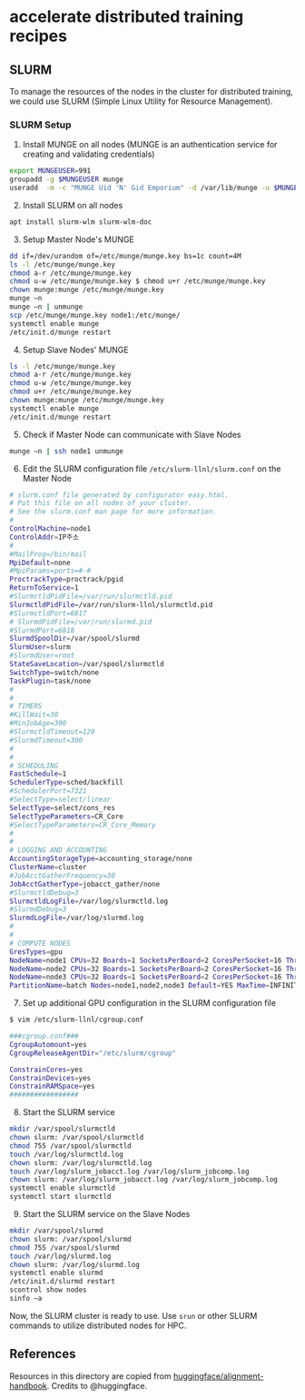 # accelerate distributed training recipes

## SLURM

To manage the resources of the nodes in the cluster for distributed training, we could use SLURM (Simple Linux Utility for Resource Management).

### SLURM Setup

1. Install MUNGE on all nodes (MUNGE is an authentication service for creating and validating credentials)

```bash
export MUNGEUSER=991
groupadd -g $MUNGEUSER munge
useradd  -m -c "MUNGE Uid 'N' Gid Emporium" -d /var/lib/munge -u $MUNGEUSER -g munge  -s /sbin/nologin munge
```
2. Install SLURM on all nodes

```bash
apt install slurm-wlm slurm-wlm-doc 
```

3. Setup Master Node's MUNGE

```bash
dd if=/dev/urandom of=/etc/munge/munge.key bs=1c count=4M
ls -l /etc/munge/munge.key
chmod a-r /etc/munge/munge.key
chmod u-w /etc/munge/munge.key $ chmod u+r /etc/munge/munge.key
chown munge:munge /etc/munge/munge.key
munge –n
munge –n | unmunge
scp /etc/munge/munge.key node1:/etc/munge/
systemctl enable munge
/etc/init.d/munge restart
```

4. Setup Slave Nodes' MUNGE

```bash
ls -l /etc/munge/munge.key
chmod a-r /etc/munge/munge.key
chmod u-w /etc/munge/munge.key 
chmod u+r /etc/munge/munge.key
chown munge:munge /etc/munge/munge.key
systemctl enable munge
/etc/init.d/munge restart
```

5. Check if Master Node can communicate with Slave Nodes

```bash
munge –n | ssh node1 unmunge 
```

6. Edit the SLURM configuration file `/etc/slurm-llnl/slurm.conf` on the Master Node

```bash
# slurm.conf file generated by configurator easy.html.
# Put this file on all nodes of your cluster.
# See the slurm.conf man page for more information.
#
ControlMachine=node1
ControlAddr=IP주소
#
#MailProg=/bin/mail
MpiDefault=none
#MpiParams=ports=#-#
ProctrackType=proctrack/pgid
ReturnToService=1
#SlurmctldPidFile=/var/run/slurmctld.pid
SlurmctldPidFile=/var/run/slurm-llnl/slurmctld.pid
#SlurmctldPort=6817
# SlurmdPidFile=/var/run/slurmd.pid
#SlurmdPort=6818
SlurmdSpoolDir=/var/spool/slurmd
SlurmUser=slurm
#SlurmdUser=root
StateSaveLocation=/var/spool/slurmctld
SwitchType=switch/none
TaskPlugin=task/none
#
#
# TIMERS
#KillWait=30
#MinJobAge=300
#SlurmctldTimeout=120
#SlurmdTimeout=300
#
#
# SCHEDULING
FastSchedule=1
SchedulerType=sched/backfill
#SchedulerPort=7321
#SelectType=select/linear
SelectType=select/cons_res
SelectTypeParameters=CR_Core
#SelectTypeParameters=CR_Core_Memory
#
#
# LOGGING AND ACCOUNTING
AccountingStorageType=accounting_storage/none
ClusterName=cluster
#JobAcctGatherFrequency=30
JobAcctGatherType=jobacct_gather/none
#SlurmctldDebug=3
SlurmctldLogFile=/var/log/slurmctld.log
#SlurmdDebug=3
SlurmdLogFile=/var/log/slurmd.log
#
#
# COMPUTE NODES
GresTypes=gpu
NodeName=node1 CPUs=32 Boards=1 SocketsPerBoard=2 CoresPerSocket=16 ThreadsPerCore=1 Gres=gpu:$gpuname$:8 State=UNKNOWN
NodeName=node2 CPUs=32 Boards=1 SocketsPerBoard=2 CoresPerSocket=16 ThreadsPerCore=1 Gres=gpu:$gpuname$:8 State=UNKNOWN
NodeName=node3 CPUs=32 Boards=1 SocketsPerBoard=2 CoresPerSocket=16 ThreadsPerCore=1 Gres=gpu:$gpuname$:8 State=UNKNOWN
PartitionName=batch Nodes=node1,node2,node3 Default=YES MaxTime=INFINITE State=UP OverSubscribe=FORCE
```

7. Set up additional GPU configuration in the SLURM configuration file

```bash
$ vim /etc/slurm-llnl/cgroup.conf

###cgroup.conf###
CgroupAutomount=yes
CgroupReleaseAgentDir="/etc/slurm/cgroup"

ConstrainCores=yes
ConstrainDevices=yes
ConstrainRAMSpace=yes
#################
```

8. Start the SLURM service

```bash
mkdir /var/spool/slurmctld
chown slurm: /var/spool/slurmctld
chmod 755 /var/spool/slurmctld
touch /var/log/slurmctld.log
chown slurm: /var/log/slurmctld.log
touch /var/log/slurm_jobacct.log /var/log/slurm_jobcomp.log
chown slurm: /var/log/slurm_jobacct.log /var/log/slurm_jobcomp.log
systemctl enable slurmctld
systemctl start slurmctld
```

9. Start the SLURM service on the Slave Nodes

```bash
mkdir /var/spool/slurmd
chown slurm: /var/spool/slurmd
chmod 755 /var/spool/slurmd
touch /var/log/slurmd.log
chown slurm: /var/log/slurmd.log
systemctl enable slurmd
/etc/init.d/slurmd restart
scontrol show nodes
sinfo –a
```

Now, the SLURM cluster is ready to use.
Use `srun` or other SLURM commands to utilize distributed nodes for HPC.

## References

Resources in this directory are copied from [huggingface/alignment-handbook](https://github.com/huggingface/alignment-handbook).
Credits to @huggingface.
